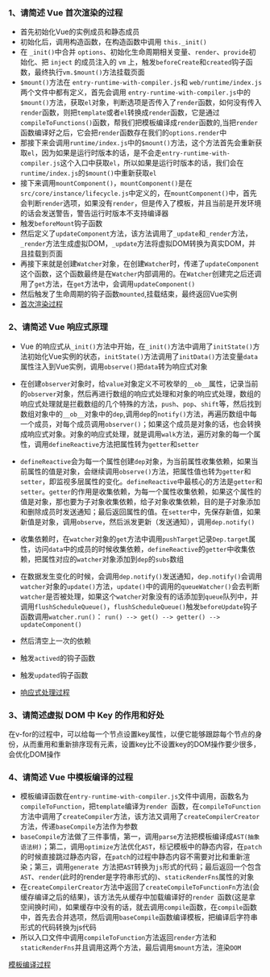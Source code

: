 ### 1、请简述 Vue 首次渲染的过程
* 首先初始化Vue的实例成员和静态成员
* 初始化后，调用构造函数，在构造函数中调用 `this._init()`
* 在 `_init()`中合并 `options`、初始化生命周期相关变量、`render`、`provide`初始化、把 `inject` 的成员注入的 `vm` 上，触发`beforeCreate`和`created`钩子函数，最终执行`vm.$mount()`方法挂载页面
* `$mount()`方法在 `entry-runtime-with-compiler.js`和 `web/runtime/index.js`两个文件中都有定义，首先会调用 `entry-runtime-with-compiler.js`中的`$mount()`方法，获取`el`对象，判断选项是否传入了`render`函数，如何没有传入`render`函数，则把`template`或者`el`转换成`render`函数，它是通过`compileToFunctions()`函数，帮我们把模板编译成`render`函数的,当把`render`函数编译好之后，它会把`render`函数存在我们的`options.render`中
* 那接下来会调用`runtime/index.js`中的`$mount()`方法，这个方法首先会重新获取`el`，因为如果是运行时版本的话，是不会走`entry-runtime-with-compiler.js`这个入口中获取`el`，所以如果是运行时版本的话，我们会在`runtime/index.js`的`$mount()`中重新获取`el`
* 接下来调用`mountComponent()`，`mountComponent()`是在`src/core/instance/lifecycle.js`中定义的，在`mountComponent()`中，首先会判断`render`选项，如果没有`render`，但是传入了模板，并且当前是开发环境的话会发送警告，警告运行时版本不支持编译器
* 触发`beforeMount`钩子函数
* 然后定义了`updateComponent`方法，该方法调用了`_update`和`_render`方法，`_render`方法生成虚拟DOM，`_update`方法将虚拟DOM转换为真实DOM，并且挂载到页面
* 再接下来就是创建`Watcher`对象，在创建`Watcher`时，传递了`updateComponent`这个函数，这个函数最终是在`Watcher`内部调用的。在`Watcher`创建完之后还调用了`get`方法，在`get`方法中，会调用`updateComponent()`
* 然后触发了生命周期的钩子函数`mounted`,挂载结束，最终返回Vue实例
* [首次渲染过程](http://naotu.baidu.com/file/cdbee9a84390935a0033b2d2ad3bdd87?token=ba670d8fe9b92850)

### 2、请简述 Vue 响应式原理
* Vue 的响应式从`_init()`方法中开始，在`_init()`方法中调用了`initState()`方法初始化Vue实例的状态，`initState()`方法调用了`initData()`方法变量`data`属性注入到Vue实例，调用`observe()`把`data`转为响应式对象
* 在创建`observer`对象时，给`value`对象定义不可枚举的`__ob__`属性，记录当前的`observer`对象，然后再进行数组的响应式处理和对象的响应式处理，数组的响应式处理就是拦截数组的几个特殊的方法，`push`、`pop`、`shift`等，然后找到数组对象中的`__ob__`对象中的`dep`,调用`dep`的`notify()`方法，再遍历数组中每一个成员，对每个成员调用`observer()`；如果这个成员是对象的话，也会转换成响应式对象。对象的响应式处理，就是调用`walk`方法，遍历对象的每一个属性，调用`defineReactive`方法把属性转为`getter`和`setter`
* `defineReactive`会为每一个属性创建`dep`对象，为当前属性收集依赖，如果当前属性的值是对象，会继续调用`observe()`方法，把属性值也转为`getter`和`setter`，即监视多层属性的变化。`defineReactive`中最核心的方法是`getter`和`setter`。`getter`的作用是收集依赖，为每一个属性收集依赖，如果这个属性的值是对象，那也要为子对象收集依赖，给子对象收集依赖，目的是子对象添加和删除成员时发送通知；最后返回属性的值。在`setter`中，先保存新值，如果新值是对象，调用`observe`，然后派发更新（发送通知），调用`dep.notify()`
* 收集依赖时，在`watcher`对象的`get`方法中调用`pushTarget`记录`Dep.target`属性，访问`data`中的成员的时候收集依赖，`defineReactive`的`getter`中收集依赖，把属性对应的`watcher`对象添加到`dep`的`subs`数组
* 在数据发生变化的时候，会调用`dep.notify()`发送通知，`dep.notify()`会调用`watcher`对象的`update()`方法，`update()`中的调用的`queueWatcher()`会去判断`watcher`是否被处理，如果这个`watcher`对象没有的话添加到`queue`队列中，并调用`flushScheduleQueue()`，`flushScheduleQueue()`触发`beforeUpdate`钩子函数调用`watcher.run()`： `run() --> get() --> getter() --> updateComponent()`
* 然后清空上一次的依赖
* 触发`actived`的钩子函数
* 触发`updated`钩子函数

* [响应式处理过程](http://naotu.baidu.com/file/88f290b66057aa8647fc1664e85134cc?token=322e530a5e0dcaca)

### 3、请简述虚拟 DOM 中 Key 的作用和好处
在v-for的过程中，可以给每一个节点设置key属性，以便它能够跟踪每个节点的身份，从而重用和重新排序现有元素，设置key比不设置key的DOM操作要少很多，会优化DOM操作

### 4、请简述 Vue 中模板编译的过程
* 模板编译函数在`entry-runtime-with-compiler.js`文件中调用，函数名为`compileToFunction`，把`template`编译为`render
`函数，在`compileToFunction`方法中调用了`createCompiler`方法，该方法又调用了`createCompilerCreator
`方法，传递`baseCompile`方法作为参数
* `baseCompile`方法做了三件事情，第一，调用`parse`方法把模板编译成`AST(抽象语法树)`；第二，调用`optimize`方法优化`AST`，标记模板中的静态内容，在`patch
`的时候直接跳过静态内容，在`patch`的过程中静态内容不需要对比和重新渲染；第三，调用`generate
`方法把`AST`转换为`js`形式的代码；最后返回一个包含`AST`、`render`(此时的render是字符串形式的)、`staticRenderFns`属性的对象
* 在`createCompilerCreator`方法中返回了`createCompileToFunctionFn`方法(会缓存编译之后的结果)，该方法先从缓存中加载编译好的`render
`函数(这是拿空间换时间)，如果缓存中没有的话，就去调用`compile`函数，在`compile`函数中，首先去合并选项，然后调用`baseCompile`函数编译模板，把编译后字符串形式的代码转换为js代码
* 所以入口文件中调用`compileToFunction`方法返回`render`方法和`staticRenderFns`并且调用这两个方法，最后调用`$mount`方法，渲染`DOM`

[模板编译过程](http://naotu.baidu.com/file/b1152b57f8b3d3a5d501c1464e81f2f2?token=82b8bb5bdd4d7776)
